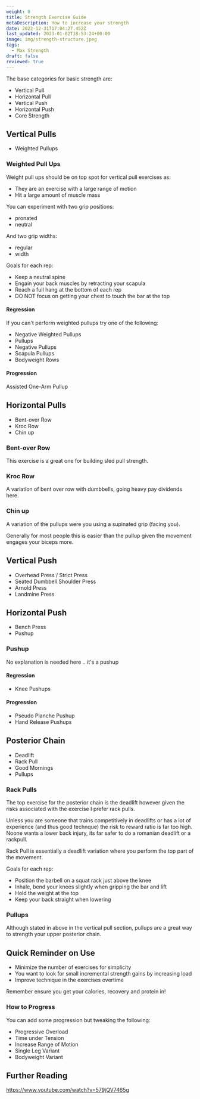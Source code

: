 ```yaml
---
weight: 0
title: Strength Exercise Guide
metaDescription: How to increase your strength
date: 2022-12-31T17:04:27.452Z
last_updated: 2023-01-02T18:53:24+00:00
image: img/strength-structure.jpeg
tags:
  - Max Strength
draft: false
reviewed: true
---
```



The base categories for basic strength are:

* Vertical Pull
* Horizontal Pull
* Vertical Push
* Horizontal Push
* Core Strength



## Vertical Pulls

* Weighted Pullups

### Weighted Pull Ups

Weight pull ups should be on top spot for vertical pull exercises as:
 - They are an exercise with a large range of motion 
 - Hit a large amount of muscle mass

You can experiment with two grip positions:
 - pronated
 - neutral

And two grip widths:
 - regular
 - width

Goals for each rep:

* Keep a neutral spine
* Engain your back muscles by retracting your scapula
* Reach a full hang at the bottom of each rep
* DO NOT focus on getting your chest to touch the bar at the top

#### Regression

If you can't perform weighted pullups try one of the following:

* Negative Weighted Pullups
* Pullups
* Negative Pullups
* Scapula Pullups
* Bodyweight Rows

#### Progression

Assisted One-Arm Pullup

## Horizontal Pulls

* Bent-over Row
* Kroc Row
* Chin up


### Bent-over Row

This exercise is a great one for building sled pull strength.

### Kroc Row

A variation of bent over row with dumbbells, going heavy pay dividends here.

### Chin up

A variation of the pullups were you using a supinated grip (facing you).

Generally for most people this is easier than the pullup given the movement engages your biceps more.

## Vertical Push

 - Overhead Press / Strict Press
 - Seated Dumbbell Shoulder Press
 - Arnold Press
 - Landmine Press

## Horizontal Push

* Bench Press
* Pushup

### Pushup

No explanation is needed here .. it's a pushup

#### Regression

* Knee Pushups

#### Progression

* Pseudo Planche Pushup
* Hand Release Pushups



## Posterior Chain

* Deadlift
* Rack Pull
* Good Mornings
* Pullups

### Rack Pulls

The top exercise for the posterior chain is the deadlift however given the risks associated with the exercise I prefer rack pulls. 

Unless you are someone that trains competitively in deadlifts or has a lot of experience (and thus good technque) the risk to reward ratio is far too high. Noone wants a lower back injury, its far safer to do a romanian deadlift or a rackpull.

Rack Pull is essentially a deadlift variation where you perform the top part of the movement.

Goals for each rep:

* Position the barbell on a squat rack just above the knee
* Inhale, bend your knees slightly when gripping the bar and lift
* Hold the weight at the top
* Keep your back straight when lowering

### Pullups

Although stated in above in the vertical pull section, pullups are a great way to strength your upper posterior chain.

## Quick Reminder on Use

* Minimize the number of exercises for simplicity
* You want to look for small incremental strength gains by increasing load
* Improve technique in the exercises overtime

Remember ensure you get your calories, recovery and protein in!

### How to Progress

You can add some progression but tweaking the following:

- Progressive Overload
- Time under Tension
- Increase Range of Motion
- Single Leg Variant
- Bodyweight Variant

## Further Reading

https://www.youtube.com/watch?v=579jQV7465g
